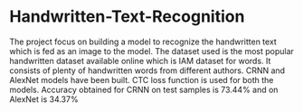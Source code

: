 # Handwritten-Text-Recognition
The project focus on building a model to recognize the handwritten text which is fed as an image to the model.
The dataset used is the most popular handwritten dataset available online which is IAM dataset for words.
It consists of plenty of handwritten words from different authors.
CRNN and AlexNet models have been built. CTC loss function is used for both the models.
Accuracy obtained for CRNN on test samples is 73.44% and on AlexNet is 34.37%

